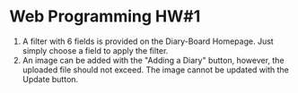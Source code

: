 # Web Programming HW#1
1. A filter with 6 fields is provided on the Diary-Board Homepage. Just simply choose a field to apply the filter.
2. An image can be added with the "Adding a Diary" button, however, the uploaded file should not exceed. The image cannot be updated with the Update button. 
